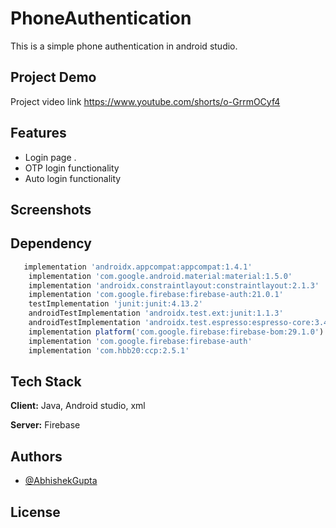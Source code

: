 # PhoneAuthentication


This is a simple phone authentication in android studio.


## Project Demo 

Project video link  https://www.youtube.com/shorts/o-GrrmOCyf4


## Features

- Login page .
- OTP login functionality
- Auto login functionality



## Screenshots



## Dependency 

```javascript
   implementation 'androidx.appcompat:appcompat:1.4.1'
    implementation 'com.google.android.material:material:1.5.0'
    implementation 'androidx.constraintlayout:constraintlayout:2.1.3'
    implementation 'com.google.firebase:firebase-auth:21.0.1'
    testImplementation 'junit:junit:4.13.2'
    androidTestImplementation 'androidx.test.ext:junit:1.1.3'
    androidTestImplementation 'androidx.test.espresso:espresso-core:3.4.0'
    implementation platform('com.google.firebase:firebase-bom:29.1.0')
    implementation 'com.google.firebase:firebase-auth'
    implementation 'com.hbb20:ccp:2.5.1'
```


## Tech Stack

**Client:** Java, Android studio, xml

**Server:** 
Firebase


## Authors

- [@AbhishekGupta](https://github.com/Tesla-gamer)


## License

